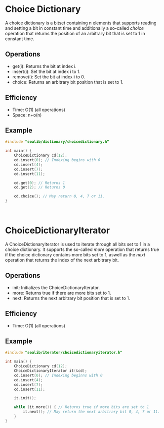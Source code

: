 Choice Dictionary
===
A choice dictionary is a bitset containing n elements that supports reading and setting a bit in constant time and additionally a so-called *choice* operation that returns the position of an arbitrary bit that is set to 1 in constant time.

## Operations
* get(i): Returns the bit at index i.
* insert(i): Set the bit at index i to 1.
* remove(i): Set the bit at index i to 0.
* choice: Returns an arbitrary bit position that is set to 1.

## Efficiency
* Time: O(1) (all operations)
* Space: n+o(n)

## Example

```cpp
#include "sealib/dictionary/choicedictionary.h"

int main() {
    ChoiceDictionary cd(12);
    cd.insert(0); // Indexing begins with 0
    cd.insert(4);
    cd.insert(7);
    cd.insert(11);

    cd.get(0); // Returns 1
    cd.get(2); // Returns 0

    cd.choice(); // May return 0, 4, 7 or 11.
}
```
<br>

ChoiceDictionaryIterator
===

A ChoiceDictionaryIterator is used to iterate through all bits set to 1 in a choice dictionary.
It supports the so-called *more* operation that returns true if the choice dictionary contains more bits set to 1, aswell as the *next* operation that returns the index of the next arbitrary bit.

## Operations
* init: Initializes the ChoiceDictionaryIterator.
* more: Returns true if there are more bits set to 1.
* next: Returns the next arbitrary bit position that is set to 1.

## Efficiency
* Time: O(1) (all operations)

## Example

```cpp
#include "sealib/iterator/choicedictionaryiterator.h"

int main() {
    ChoiceDictionary cd(12);
    ChoiceDictionaryIterator it(&cd);
    cd.insert(0); // Indexing beginns with 0
    cd.insert(4);
    cd.insert(7);
    cd.insert(11);

    it.init();

    while (it.more()) { // Returns true if more bits are set to 1
        it.next(); // May return the next arbitrary bit 0, 4, 7 or 11.
    }
}
```
